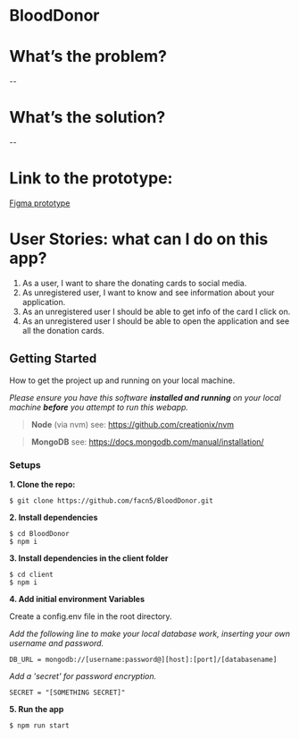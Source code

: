 # BloodDonor

# What’s the problem?

--

# What’s the solution?

--

# Link to the prototype:

[Figma prototype](https://www.figma.com/file/KnLqYIvShOkk3cnVPFAAdOdy/Untitled?node-id=0%3A1)

# User Stories: what can I do on this app?

1.  As a user, I want to share the donating cards to social media.
1.  As unregistered user, I want to know and see information about your application.
1.  As an unregistered user I should be able to get info of the card I click on.
1.  As an unregistered user I should be able to open the application and see all the donation cards.

## Getting Started

How to get the project up and running on your local machine.

_Please ensure you have this software **installed and running** on your local machine **before** you attempt to run this webapp._

> **Node** (via nvm) see: https://github.com/creationix/nvm

> **MongoDB** see: https://docs.mongodb.com/manual/installation/

### Setups

**1. Clone the repo:**

`$ git clone https://github.com/facn5/BloodDonor.git`

**2. Install dependencies**

```
$ cd BloodDonor
$ npm i
```

**3. Install dependencies in the client folder**

```
$ cd client
$ npm i
```

**4. Add initial environment Variables**

Create a config.env file in the root directory.

_Add the following line to make your local database work, inserting your own username and password._

`DB_URL = mongodb://[username:password@][host]:[port]/[databasename]`

_Add a 'secret' for password encryption._

`SECRET = "[SOMETHING SECRET]"`

**5. Run the app**

`$ npm run start`
